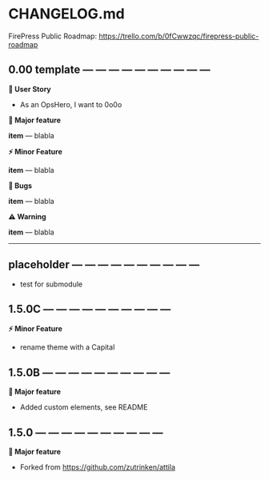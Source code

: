 # CHANGELOG.md

FirePress Public Roadmap:
https://trello.com/b/0fCwwzqc/firepress-public-roadmap


## 0.00 template — — — — — — — — — —

**🎨 User Story**
- As an OpsHero, I want to 0o0o

**🚀 Major feature**

**item** — blabla

**⚡️ Minor Feature**

**item** — blabla

**🐛 Bugs**

**item** — blabla

**⚠️ Warning**

**item** — blabla

---

## placeholder — — — — — — — — — —

- test for submodule

## 1.5.0C — — — — — — — — — —

**⚡️ Minor Feature**

- rename theme with a Capital

## 1.5.0B — — — — — — — — — —

**🚀 Major feature**

- Added custom elements, see README

## 1.5.0 — — — — — — — — — —
  
**🚀 Major feature**

- Forked from https://github.com/zutrinken/attila



